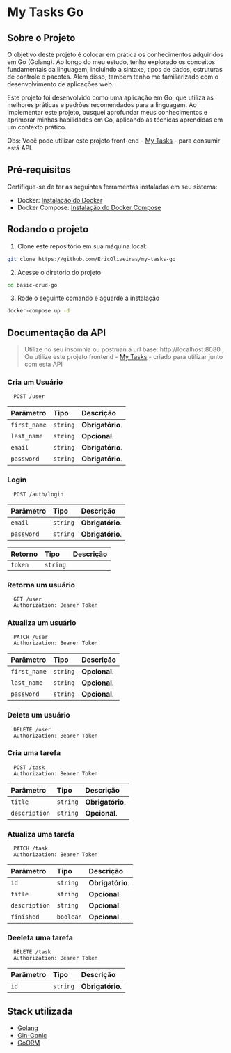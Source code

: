 # My Tasks Go

## Sobre o Projeto

O objetivo deste projeto é colocar em prática os conhecimentos adquiridos em Go (Golang). Ao longo do meu estudo, tenho explorado os conceitos fundamentais da linguagem, incluindo a sintaxe, tipos de dados, estruturas de controle e pacotes. Além disso, também tenho me familiarizado com o desenvolvimento de aplicações web.

Este projeto foi desenvolvido como uma aplicação em Go, que utiliza as melhores práticas e padrões recomendados para a linguagem. Ao implementar este projeto, busquei aprofundar meus conhecimentos e aprimorar minhas habilidades em Go, aplicando as técnicas aprendidas em um contexto prático.

Obs: Você pode utilizar este projeto front-end - [My Tasks](https://github.com/EricOliveiras/my-tasks) - para consumir está API.


## Pré-requisitos

Certifique-se de ter as seguintes ferramentas instaladas em seu sistema:

- Docker: [Instalação do Docker](https://docs.docker.com/get-docker/)
- Docker Compose: [Instalação do Docker Compose ](https://docs.docker.com/compose/)

## Rodando o projeto

1. Clone este repositório em sua máquina local:

```bash
git clone https://github.com/EricOliveiras/my-tasks-go
```

2. Acesse o diretório do projeto

```bash
cd basic-crud-go
```

3. Rode o seguinte comando e aguarde a instalação

```bash
docker-compose up -d
```

## Documentação da API

> Utilize no seu insomnia ou postman a url base: http://localhost:8080
> , Ou utilize este projeto frontend - [My Tasks](https://github.com/EricOliveiras/my-tasks) - criado para utilizar junto com esta API

### Cria um Usuário

```http
  POST /user
```

| Parâmetro    | Tipo     | Descrição        |
| :----------- | :------- | :--------------- |
| `first_name` | `string` | **Obrigatório**. |
| `last_name`  | `string` | **Opcional**.    |
| `email`      | `string` | **Obrigatório**. |
| `password`   | `string` | **Obrigatório**. |

### Login

```http
  POST /auth/login
```

| Parâmetro  | Tipo     | Descrição        |
| :--------- | :------- | :--------------- |
| `email`    | `string` | **Obrigatório**. |
| `password` | `string` | **Obrigatório**. |

| Retorno | Tipo     | Descrição |
| :------ | :------- | :-------- |
| `token` | `string` |

### Retorna um usuário

```http
  GET /user
  Authorization: Bearer Token
```

### Atualiza um usuário

```http
  PATCH /user
  Authorization: Bearer Token
```

| Parâmetro    | Tipo     | Descrição     |
| :----------- | :------- | :------------ |
| `first_name` | `string` | **Opcional**. |
| `last_name`  | `string` | **Opcional**. |
| `password`   | `string` | **Opcional**. |

### Deleta um usuário

```http
  DELETE /user
  Authorization: Bearer Token
```

### Cria uma tarefa

```http
  POST /task
  Authorization: Bearer Token
```

| Parâmetro     | Tipo     | Descrição        |
| :------------ | :------- | :--------------- |
| `title`       | `string` | **Obrigatório**. |
| `description` | `string` | **Opcional**.    |

### Atualiza uma tarefa

```http
  PATCH /task
  Authorization: Bearer Token
```

| Parâmetro     | Tipo      | Descrição        |
| :------------ | :-------- | :--------------- |
| `id`          | `string`  | **Obrigatório**. |
| `title`       | `string`  | **Opcional**.    |
| `description` | `string`  | **Opcional**.    |
| `finished`    | `boolean` | **Opcional**.    |

### Deeleta uma tarefa

```http
  DELETE /task
  Authorization: Bearer Token
```

| Parâmetro | Tipo     | Descrição        |
| :-------- | :------- | :--------------- |
| `id`      | `string` | **Obrigatório**. |

## Stack utilizada

- [Golang](https://go.dev/)
- [Gin-Gonic](https://gin-gonic.com/)
- [GoORM](https://gorm.io/)
